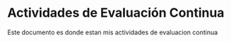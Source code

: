# Actividades de Evaluación Continua

Este documento es donde estan mis actividades de evaluacion continua 